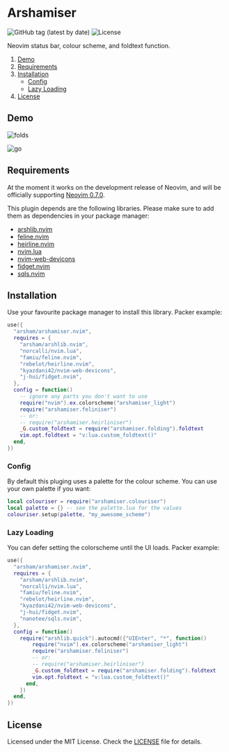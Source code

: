 # Arshamiser

![GitHub tag (latest by date)](https://img.shields.io/github/v/tag/arsham/arshamiser.nvim)
![License](https://img.shields.io/github/license/arsham/arshamiser.nvim)

Neovim status bar, colour scheme, and foldtext function.

1. [Demo](#demo)
2. [Requirements](#requirements)
3. [Installation](#installation)
   - [Config](#config)
   - [Lazy Loading](#lazy-loading)
4. [License](#license)

## Demo

![folds](https://user-images.githubusercontent.com/428611/148667078-25211d3c-116a-4c6f-938a-bb52b8bb1163.png)

![go](https://user-images.githubusercontent.com/428611/148667079-f441fc97-4157-4ed3-b2bb-81a64d358107.png)

## Requirements

At the moment it works on the development release of Neovim, and will be
officially supporting [Neovim 0.7.0](https://github.com/neovim/neovim/releases/tag/v0.7.0).

This plugin depends are the following libraries. Please make sure to add them
as dependencies in your package manager:

- [arshlib.nvim](https://github.com/arsham/arshlib.nvim)
- [feline.nvim](https://github.com/famiu/feline.nvim)
- [heirline.nvim](https://github.com/rebelot/heirline.nvim)
- [nvim.lua](https://github.com/norcalli/nvim.lua)
- [nvim-web-devicons](https://github.com/kyazdani42/nvim-web-devicons)
- [fidget.nvim](https://github.com/j-hui/fidget.nvim)
- [sqls.nvim](https://github.com/nanotee/sqls.nvim)

## Installation

Use your favourite package manager to install this library. Packer example:

```lua
use({
  "arsham/arshamiser.nvim",
  requires = {
    "arsham/arshlib.nvim",
    "norcalli/nvim.lua",
    "famiu/feline.nvim",
    "rebelot/heirline.nvim",
    "kyazdani42/nvim-web-devicons",
    "j-hui/fidget.nvim",
  },
  config = function()
    -- ignore any parts you don't want to use
    require("nvim").ex.colorscheme("arshamiser_light")
    require("arshamiser.feliniser")
    -- or:
    -- require("arshamiser.heirliniser")
    _G.custom_foldtext = require("arshamiser.folding").foldtext
    vim.opt.foldtext = "v:lua.custom_foldtext()"
  end,
})
```

### Config

By default this pluging uses a palette for the colour scheme. You can use your
own palette if you want:

```lua
local colouriser = require("arshamiser.colouriser")
local palette = {} -- see the palette.lua for the values
colouriser.setup(palette, "my_awesome_scheme")
```

### Lazy Loading

You can defer setting the colorscheme until the UI loads. Packer example:

```lua
use({
  "arsham/arshamiser.nvim",
  requires = {
    "arsham/arshlib.nvim",
    "norcalli/nvim.lua",
    "famiu/feline.nvim",
    "rebelot/heirline.nvim",
    "kyazdani42/nvim-web-devicons",
    "j-hui/fidget.nvim",
    "nanotee/sqls.nvim",
  },
  config = function()
    require("arshlib.quick").autocmd({"UIEnter", "*", function()
        require("nvim").ex.colorscheme("arshamiser_light")
        require("arshamiser.feliniser")
        -- or:
        -- require("arshamiser.heirliniser")
        _G.custom_foldtext = require("arshamiser.folding").foldtext
        vim.opt.foldtext = "v:lua.custom_foldtext()"
      end,
    })
  end,
})
```

## License

Licensed under the MIT License. Check the [LICENSE](./LICENSE) file for details.

<!--
vim: foldlevel=1
-->
